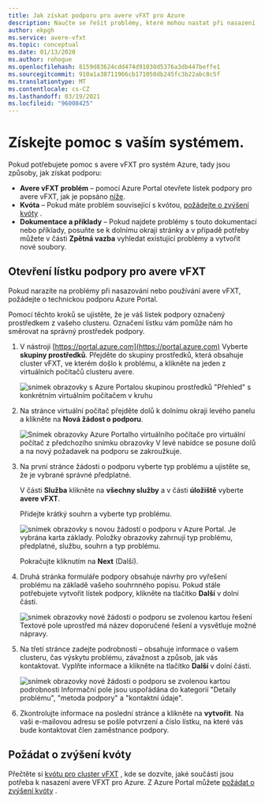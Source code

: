 ```yaml
---
title: Jak získat podporu pro avere vFXT pro Azure
description: Naučte se řešit problémy, které mohou nastat při nasazení nebo používání avere vFXT pro Azure, vytvořením lístku podpory prostřednictvím Azure Portal.
author: ekpgh
ms.service: avere-vfxt
ms.topic: conceptual
ms.date: 01/13/2020
ms.author: rohogue
ms.openlocfilehash: 8159d83624cdd474d91030d5376a3db447beffe1
ms.sourcegitcommit: 910a1a38711966cb171050db245fc3b22abc8c5f
ms.translationtype: MT
ms.contentlocale: cs-CZ
ms.lasthandoff: 03/19/2021
ms.locfileid: "96008425"
---
```

# <a name="get-help-with-your-system"></a>Získejte pomoc s vaším systémem.

Pokud potřebujete pomoc s avere vFXT pro systém Azure, tady jsou způsoby, jak získat podporu:

* **Avere vFXT problém** – pomocí Azure Portal otevřete lístek podpory pro avere vFXT, jak je popsáno [níže](#open-a-support-ticket-for-your-avere-vfxt).
* **Kvóta** – Pokud máte problém související s kvótou, [požádejte o zvýšení kvóty](#request-a-quota-increase) .
* **Dokumentace a příklady** – Pokud najdete problémy s touto dokumentací nebo příklady, posuňte se k dolnímu okraji stránky a v případě potřeby můžete v části **Zpětná vazba** vyhledat existující problémy a vytvořit nové soubory.

## <a name="open-a-support-ticket-for-your-avere-vfxt"></a>Otevření lístku podpory pro avere vFXT

Pokud narazíte na problémy při nasazování nebo používání avere vFXT, požádejte o technickou podporu Azure Portal.

Pomocí těchto kroků se ujistěte, že je váš lístek podpory označený prostředkem z vašeho clusteru. Označení lístku vám pomůže nám ho směrovat na správný prostředek podpory.

1. V nástroji [https://portal.azure.com](https://portal.azure.com) Vyberte **skupiny prostředků**. Přejděte do skupiny prostředků, která obsahuje cluster vFXT, ve kterém došlo k problému, a klikněte na jeden z virtuálních počítačů clusteru avere.

    ![snímek obrazovky s Azure Portalou skupinou prostředků "Přehled" s konkrétním virtuálním počítačem v kruhu](media/avere-vfxt-ticket-vm.png)

1. Na stránce virtuální počítač přejděte dolů k dolnímu okraji levého panelu a klikněte na **Nová žádost o podporu**.

    ![Snímek obrazovky Azure Portalho virtuálního počítače pro virtuální počítač z předchozího snímku obrazovky V levé nabídce se posune dolů a na nový požadavek na podporu se zakroužkuje.](media/avere-vfxt-ticket-request.png)

1. Na první stránce žádosti o podporu vyberte typ problému a ujistěte se, že je vybrané správné předplatné.

   V části **Služba** klikněte na **všechny služby** a v části **úložiště** vyberte **avere vFXT**.

   Přidejte krátký souhrn a vyberte typ problému.

    ![snímek obrazovky s novou žádostí o podporu v Azure Portal. Je vybrána karta základy. Položky obrazovky zahrnují typ problému, předplatné, službu, souhrn a typ problému.](media/ticket-basics.png)

   Pokračujte kliknutím na **Next** (Další).

1. Druhá stránka formuláře podpory obsahuje návrhy pro vyřešení problému na základě vašeho souhrnného popisu. Pokud stále potřebujete vytvořit lístek podpory, klikněte na tlačítko **Další** v dolní části.

   ![snímek obrazovky nové žádosti o podporu se zvolenou kartou řešení Textové pole uprostřed má název doporučené řešení a vysvětluje možné nápravy.](media/ticket-solutions.png)

1. Na třetí stránce zadejte podrobnosti – obsahuje informace o vašem clusteru, čas výskytu problému, závažnost a způsob, jak vás kontaktovat. Vyplňte informace a klikněte na tlačítko **Další** v dolní části.

   ![snímek obrazovky nové žádosti o podporu se zvolenou kartou podrobnosti Informační pole jsou uspořádána do kategorií "Detaily problému", "metoda podpory" a "kontaktní údaje".](media/ticket-details.png)

1. Zkontrolujte informace na poslední stránce a klikněte na **vytvořit**. Na vaši e-mailovou adresu se pošle potvrzení a číslo lístku, na které vás bude kontaktovat člen zaměstnance podpory.

## <a name="request-a-quota-increase"></a>Požádat o zvýšení kvóty

Přečtěte si [kvótu pro cluster vFXT](avere-vfxt-prereqs.md#quota-for-the-vfxt-cluster) , kde se dozvíte, jaké součásti jsou potřeba k nasazení avere VFXT pro Azure. Z Azure Portal můžete [požádat o zvýšení kvóty](../azure-portal/supportability/resource-manager-core-quotas-request.md) .